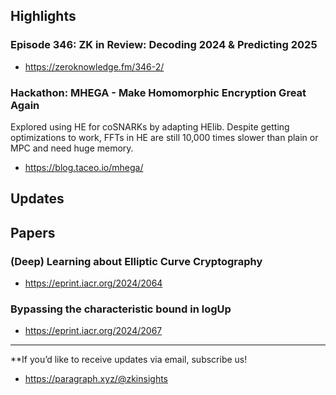 ## Highlights
### Episode 346: ZK in Review: Decoding 2024 & Predicting 2025
- <https://zeroknowledge.fm/346-2/>
### Hackathon: MHEGA - Make Homomorphic Encryption Great Again
Explored using HE for coSNARKs by adapting HElib. Despite getting optimizations to work, FFTs in HE are still 10,000 times slower than plain or MPC and need huge memory.
- <https://blog.taceo.io/mhega/>

## Updates

## Papers
### (Deep) Learning about Elliptic Curve Cryptography
- <https://eprint.iacr.org/2024/2064>
### Bypassing the characteristic bound in logUp
- <https://eprint.iacr.org/2024/2067>


---
**If you’d like to receive updates via email, subscribe us!

- <https://paragraph.xyz/@zkinsights>
